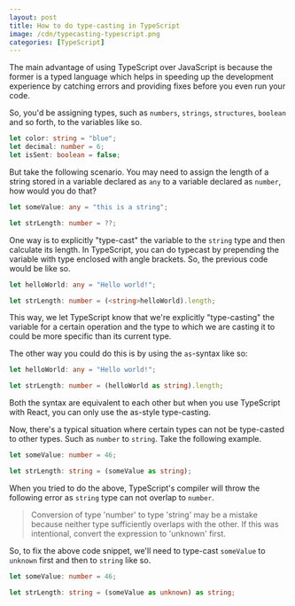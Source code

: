 ```yaml
---
layout: post
title: How to do type-casting in TypeScript
image: /cdn/typecasting-typescript.png
categories: [TypeScript]
---
```


The main advantage of using TypeScript over JavaScript is because the former is a typed language which helps in speeding up the development experience by catching errors and providing fixes before you even run your code. 

So, you'd be assigning types, such as `numbers`, `strings`, `structures`, `boolean` and so forth, to the variables like so.

```ts
let color: string = "blue";
let decimal: number = 6;
let isSent: boolean = false;
```

But take the following scenario. You may need to assign the length of a string stored in a variable declared as `any` to a variable declared as `number`, how would you do that?

```ts
let someValue: any = "this is a string";

let strLength: number = ??;
```

One way is to explicitly "type-cast" the variable to the `string` type and then calculate its length. In TypeScript, you can do typecast by prepending the variable with type enclosed with angle brackets. So, the previous code would be like so.

```ts
let helloWorld: any = "Hello world!";

let strLength: number = (<string>helloWorld).length;
```

This way, we let TypeScript know that we're explicitly "type-casting" the variable for a certain operation and the type to which we are casting it to could be more specific than its current type.

The other way you could do this is by using the `as`-syntax like so:

```ts
let helloWorld: any = "Hello world!";

let strLength: number = (helloWorld as string).length;
```

Both the syntax are equivalent to each other but when you use TypeScript with React, you can only use the as-style type-casting.

Now, there's a typical situation where certain types can not be type-casted to other types. Such as `number` to `string`. Take the following example.

```ts
let someValue: number = 46;

let strLength: string = (someValue as string);
```

When you tried to do the above, TypeScript's compiler will throw the following error as `string` type can not overlap to `number`.

> Conversion of type 'number' to type 'string' may be a mistake because neither type sufficiently overlaps with the other. If this was intentional, convert the expression to 'unknown' first.

So, to fix the above code snippet, we'll need to type-cast `someValue` to `unknown` first and then to `string` like so.

```ts
let someValue: number = 46;

let strLength: string = (someValue as unknown) as string;
```
